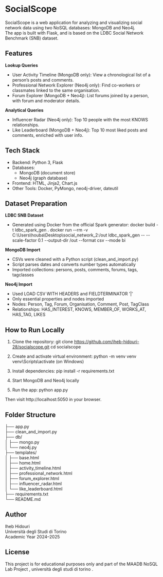 SocialScope
===========

SocialScope is a web application for analyzing and visualizing social network data using two NoSQL databases: MongoDB and Neo4j.  
The app is built with Flask, and is based on the LDBC Social Network Benchmark (SNB) dataset.

 Features
-----------

**Lookup Queries**
- User Activity Timeline (MongoDB only): View a chronological list of a person’s posts and comments.
- Professional Network Explorer (Neo4j only): Find co-workers or classmates linked to the same organisation.
- Forum Explorer (MongoDB + Neo4j): List forums joined by a person, with forum and moderator details.

**Analytical Queries**
- Influencer Radar (Neo4j only): Top 10 people with the most KNOWS relationships.
- Like Leaderboard (MongoDB + Neo4j): Top 10 most liked posts and comments, enriched with user info.

 Tech Stack
-------------

- Backend: Python 3, Flask
- Databases:
  - MongoDB (document store)
  - Neo4j (graph database)
- Frontend: HTML, Jinja2, Chart.js
- Other Tools: Docker, PyMongo, neo4j-driver, dateutil

 Dataset Preparation
----------------------

**LDBC SNB Dataset**
- Generated using Docker from the official Spark generator:
  docker build -t ldbc_spark_gen .
  docker run --rm -v C:\Users\houba\Desktop\social_network_2:/out ldbc_spark_gen -- --scale-factor 0.1 --output-dir /out --format csv --mode bi

**MongoDB Import**
- CSVs were cleaned with a Python script (clean_and_import.py)
- Script parses dates and converts number types automatically
- Imported collections: persons, posts, comments, forums, tags, tagclasses

**Neo4j Import**
- Used LOAD CSV WITH HEADERS and FIELDTERMINATOR '|'
- Only essential properties and nodes imported
- Nodes: Person, Tag, Forum, Organisation, Comment, Post, TagClass  
- Relationships: HAS_INTEREST, KNOWS, MEMBER_OF, WORKS_AT, HAS_TAG, LIKES

 How to Run Locally
----------------------

1. Clone the repository:
   git clone https://github.com/iheb-hidouri-28/socialscope.git
   cd socialscope

2. Create and activate virtual environment:
   python -m venv venv
   venv\Scripts\activate  (on Windows)

3. Install dependencies:
   pip install -r requirements.txt

4. Start MongoDB and Neo4j locally

5. Run the app:
   python app.py

Then visit http://localhost:5050 in your browser.





 Folder Structure
-------------------
├── app.py  
├── clean_and_import.py  
├── db/  
│   ├── mongo.py  
│   └── neo4j.py  
├── templates/  
│   ├── base.html  
│   ├── home.html  
│   ├── activity_timeline.html  
│   ├── professional_network.html  
│   ├── forum_explorer.html  
│   ├── influencer_radar.html  
│   └── like_leaderboard.html  
├── requirements.txt  
└── README.md  

 Author
-----------
Iheb Hidouri  
Università degli Studi di Torino  
Academic Year 2024–2025

 License
----------
This project is for educational purposes only and part of the MAADB NoSQL Lab Project , università degli studi di  torino .
